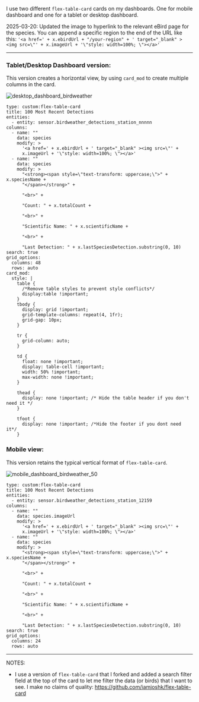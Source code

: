 I use two different `flex-table-card` cards on my dashboards. One for mobile dashboard and one for a tablet or desktop dashboard.

2025-03-20: Updated the image to hyperlink to the relevant eBird page for the species. You can append a specific region to the end of the URL like this:
`'<a href=' + x.ebirdUrl + "/your-region" + ' target="_blank" ><img src=\"' +
      x.imageUrl + '\"style: width=100%; \"></a>'`

---


### Tablet/Desktop Dashboard version:
This version creates a horizontal view, by using `card_mod` to create multiple columns in the card. 


![desktop_dashboard_birdweather](https://github.com/user-attachments/assets/3aace39a-5259-4eab-86ca-a8759c75f3ad)



```
type: custom:flex-table-card
title: 100 Most Recent Detections
entities:
  - entity: sensor.birdweather_detections_station_nnnnn
columns:
  - name: ""
    data: species
    modify: >
      '<a href=' + x.ebirdUrl + ' target="_blank" ><img src=\"' +
      x.imageUrl + '\"style: width=100%; \"></a>'
  - name: ""
    data: species
    modify: >
      "<strong><span style=\"text-transform: uppercase;\">" + x.speciesName +
      "</span></strong>" + 

      "<br>" + 

      "Count: " + x.totalCount +

      "<br>" + 

      "Scientific Name: " + x.scientificName +

      "<br>" + 

      "Last Detection: " + x.lastSpeciesDetection.substring(0, 10)
search: true
grid_options:
  columns: 48
  rows: auto
card_mod:
  style: |
    table {
      /*Remove table styles to prevent style conflicts*/
      display:table !important;
    }
    tbody {
      display: grid !important;
      grid-template-columns: repeat(4, 1fr);
      grid-gap: 10px;
    }

    tr {
      grid-column: auto;
    }

    td {
      float: none !important;
      display: table-cell !important;
      width: 50% !important;
      max-width: none !important;
    }

    thead {
      display: none !important; /* Hide the table header if you don't need it */
    }

    tfoot {
      display: none !important; /*Hide the footer if you dont need it*/
    }
```


### Mobile view:
This version retains the typical vertical format of `flex-table-card`.

![mobile_dashboard_birdweather_50](https://github.com/user-attachments/assets/40033315-8bf2-47bd-bbfb-f04b16e3da00)


```
type: custom:flex-table-card
title: 100 Most Recent Detections
entities:
  - entity: sensor.birdweather_detections_station_12159
columns:
  - name: ""
    data: species.imageUrl
    modify: >
      '<a href=' + x.ebirdUrl + ' target="_blank" ><img src=\"' +
      x.imageUrl + '\"style: width=100%; \"></a>'
  - name: ""
    data: species
    modify: >
      "<strong><span style=\"text-transform: uppercase;\">" + x.speciesName +
      "</span></strong>" + 

      "<br>" + 

      "Count: " + x.totalCount +

      "<br>" + 

      "Scientific Name: " + x.scientificName +

      "<br>" + 

      "Last Detection: " + x.lastSpeciesDetection.substring(0, 10)
search: true
grid_options:
  columns: 24
  rows: auto
```



---
NOTES:
- I use a version of `flex-table-card` that I forked and added a search filter field at the top of the card to let me filter the data (or birds) that I want to see.
  I make no claims of quality: https://github.com/iamjoshk/flex-table-card
    
